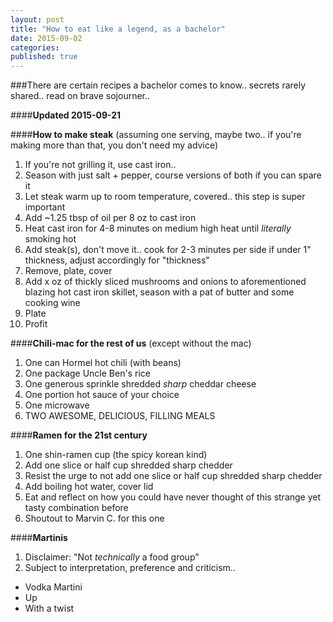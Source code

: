```yaml
---
layout: post
title: "How to eat like a legend, as a bachelor"
date: 2015-09-02
categories: 
published: true 
---
```


###There are certain recipes a bachelor comes to know.. secrets rarely shared.. read on brave sojourner..

####**Updated 2015-09-21**

####**How to make steak** (assuming one serving, maybe two.. if you're making more than that, you don't need my advice)

1. If you're not grilling it, use cast iron.. 
2. Season with just salt + pepper, course versions of both if you can spare it
3. Let steak warm up to room temperature, covered.. this step is super important
4. Add ~1.25 tbsp of oil per 8 oz to cast iron
5. Heat cast iron for 4-8 minutes on medium high heat until *literally* smoking hot
6. Add steak(s), don't move it.. cook for 2-3 minutes per side if under 1" thickness, adjust accordingly for "thickness"
7. Remove, plate, cover
8. Add x oz of thickly sliced mushrooms and onions to aforementioned blazing hot cast iron skillet, season with a pat of butter and some cooking wine
9. Plate
10. Profit

####**Chili-mac for the rest of us** (except without the mac)

1. One can Hormel hot chili (with beans)
2. One package Uncle Ben's rice
3. One generous sprinkle shredded *sharp* cheddar cheese
4. One portion hot sauce of your choice
5. One microwave
6. TWO AWESOME, DELICIOUS, FILLING MEALS

####**Ramen for the 21st century**

1. One shin-ramen cup (the spicy korean kind)
2. Add one slice or half cup shredded sharp chedder
3. Resist the urge to not add one slice or half cup shredded sharp chedder
4. Add boiling hot water, cover lid
5. Eat and reflect on how you could have never thought of this strange yet tasty combination before
6. Shoutout to Marvin C. for this one

####**Martinis**

1. Disclaimer: "Not *technically* a food group"
2. Subject to interpretation, preference and criticism..
  * Vodka Martini
  * Up
  * With a twist
